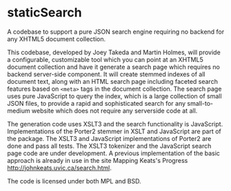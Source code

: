 # staticSearch

A codebase to support a pure JSON search engine requiring no backend for any XHTML5 document collection.

This codebase, developed by Joey Takeda and Martin Holmes, will provide a configurable, customizable tool which you can point at an XHTML5 document collection and have it generate a search page which requires no backend server-side component. It will create stemmed indexes of all document text, along with an HTML search page including faceted search features based on `<meta>` tags in the document collection. The search page uses pure JavaScript to query the index, which is a large collection of small JSON files, to provide a rapid and sophisticated search for any small-to-medium website which does not require any serverside code at all.

The generation code uses XSLT3 and the search functionality is JavaScript. Implementations of the Porter2 stemmer in XSLT and JavaScript are part of the package. The XSLT3 and JavaScript implementations of Porter2 are done and pass all tests. The XSLT3 tokenizer and the JavaScript search page code are under development. A previous implementation of the basic approach is already in use in the site Mapping Keats's Progress http://johnkeats.uvic.ca/search.html.

The code is licensed under both MPL and BSD. 
